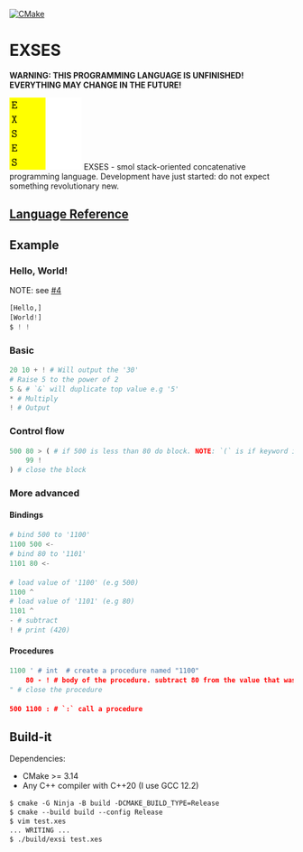 [![CMake](https://github.com/EndeyshentLabs/EXSES/actions/workflows/cmake.yml/badge.svg)](https://github.com/EndeyshentLabs/EXSES/actions/workflows/cmake.yml)

# EXSES

**WARNING: THIS PROGRAMMING LANGUAGE IS UNFINISHED! EVERYTHING MAY CHANGE IN THE FUTURE!** 

<img src="./assets/logo1.png" alt="EXSES logp" width="128" />
EXSES - smol stack-oriented concatenative programming language. Development have just started: do not expect something revolutionary new.

## [Language Reference](./REFERENCE.md) 

## Example

### Hello, World!

NOTE: see [#4](https://github.com/EndeyshentLabs/EXSES/issues/4)

```python
[Hello,]
[World!]
$ ! !
```

### Basic

```python
20 10 + ! # Will output the '30'
# Raise 5 to the power of 2
5 & # `&` will duplicate top value e.g '5'
* # Multiply
! # Output
```

### Control flow

```python
500 80 > ( # if 500 is less than 80 do block. NOTE: `(` is if keyword in EXSES
    99 !
) # close the block
```

### More advanced

#### Bindings

```python
# bind 500 to '1100'
1100 500 <-
# bind 80 to '1101'
1101 80 <-

# load value of '1100' (e.g 500)
1100 ^
# load value of '1101' (e.g 80)
1101 ^
- # subtract
! # print (420)
```

#### Procedures

```python
1100 ' # int  # create a procedure named "1100"
    80 - ! # body of the procedure. subtract 80 from the value that was on top of the stack when procedure was invoked and print the result
" # close the procedure

500 1100 : # `:` call a procedure
```

## Build-it

Dependencies:

- CMake >= 3.14
- Any C++ compiler with C++20 (I use GCC 12.2)

```console
$ cmake -G Ninja -B build -DCMAKE_BUILD_TYPE=Release
$ cmake --build build --config Release
$ vim test.xes
... WRITING ...
$ ./build/exsi test.xes
```
